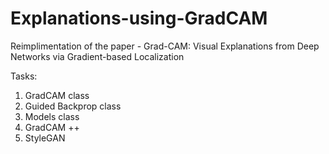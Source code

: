 # Explanations-using-GradCAM
Reimplimentation of the paper - Grad-CAM: Visual Explanations from Deep Networks via Gradient-based Localization

Tasks:

1. GradCAM class
1. Guided Backprop class
1. Models class
1. GradCAM ++
1. StyleGAN

